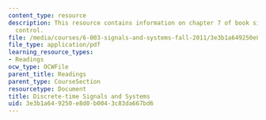```yaml
---
content_type: resource
description: This resource contains information on chapter 7 of book signals and systems;
  control.
file: /media/courses/6-003-signals-and-systems-fall-2011/3e3b1a649250e8d0b0043c83da667bd6_MIT6_003F11_chap7.pdf
file_type: application/pdf
learning_resource_types:
- Readings
ocw_type: OCWFile
parent_title: Readings
parent_type: CourseSection
resourcetype: Document
title: Discrete-time Signals and Systems
uid: 3e3b1a64-9250-e8d0-b004-3c83da667bd6
---
```


